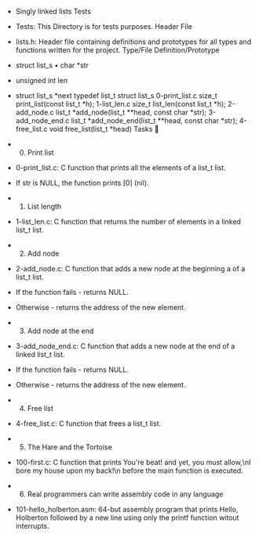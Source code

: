 - Singly linked lists
Tests 
* Tests: This Directory is for tests purposes.
Header File 
* lists.h: Header file containing definitions and prototypes for all types
and functions written for the project.
Type/File Definition/Prototype
* struct list_s • char *str
* unsigned int len
* struct list_s *next
typedef list_t struct list_s
0-print_list.c size_t print_list(const list_t *h);
1-list_len.c size_t list_len(const list_t *h);
2-add_node.c list_t *add_node(list_t **head, const char *str);
3-add_node_end.c list_t *add_node_end(list_t **head, const char
*str);
4-free_list.c void free_list(list_t *head)
Tasks 📃
* 0. Print list
* 0-print_list.c: C function that prints all the elements of a list_t list.
* If str is NULL, the function prints [0] (nil).
* 1. List length
* 1-list_len.c: C function that returns the number of elements in a
linked list_t list.
* 2. Add node
* 2-add_node.c: C function that adds a new node at the beginning a of
a list_t list.
* If the function fails - returns NULL.
* Otherwise - returns the address of the new element.
* 3. Add node at the end
* 3-add_node_end.c: C function that adds a new node at the end of a
linked list_t list.
* If the function fails - returns NULL.

* Otherwise - returns the address of the new element.
* 4. Free list
* 4-free_list.c: C function that frees a list_t list.
* 5. The Hare and the Tortoise
* 100-first.c: C function that prints You're beat! and yet, you must
allow,\nI bore my house upon my back!\n before the main function is
executed.
* 6. Real programmers can write assembly code in any language
* 101-hello_holberton.asm: 64-but assembly program that prints Hello,
Holberton followed by a new line using only the printf function witout
interrupts.
